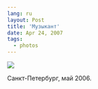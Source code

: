 ```yaml
---
lang: ru
layout: Post
title: 'Музыкант'
date: Apr 24, 2007
tags:
  - photos
---
```


![](http://wow.sapegin.me/3N101F2k3z3T/MG-8891.jpg)

Санкт-Петербург, май 2006.

